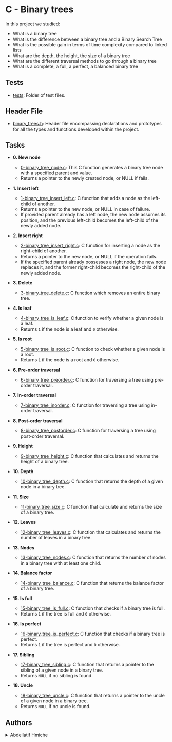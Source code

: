 # C - Binary trees

In this project we studied:
- What is a binary tree
- What is the difference between a binary tree and a Binary Search Tree
- What is the possible gain in terms of time complexity compared to linked lists
- What are the depth, the height, the size of a binary tree
- What are the different traversal methods to go through a binary tree
- What is a complete, a full, a perfect, a balanced binary tree

## Tests

* [tests](./tests): Folder of test files.

## Header File

* [binary_trees.h](./binary_trees.h): Header file encompassing declarations and
prototypes for all the types and functions developed within the project.

## Tasks

* **0. New node**
  * [0-binary_tree_node.c](./0-binary_tree_node.c): This C function generates a
  binary tree node with a specified parent and value.
  * Returns a pointer to the newly created node, or NULL if fails.

* **1. Insert left**
  * [1-binary_tree_insert_left.c](./1-binary_tree_insert_left.c): C function
  that adds a node as the left-child of another.
  * Returns a pointer to the new node, or NULL in case of failure.
  * If provided parent already has a left node, the new node assumes its
  position, and the previous left-child becomes the left-child of the newly
  added node.

* **2. Insert right**
  * [2-binary_tree_insert_right.c](./2-binary_tree_insert_right.c): C function
  for inserting a node as the right-child of another.
  * Returns a pointer to the new node, or NULL if the operation fails.
  * If the specified parent already possesses a right node, the new node
  replaces it, and the former right-child becomes the right-child of the newly
  added node.

* **3. Delete**
  * [3-binary_tree_delete.c](./3-binary_tree_delete.c): C function which removes
  an entire binary tree.

* **4. Is leaf**
  * [4-binary_tree_is_leaf.c](./4-binary_tree_is_leaf.c): C function to verify
  whether a given node is a leaf.
  * Returns `1` if the node is a leaf and `0` otherwise.

* **5. Is root**
  * [5-binary_tree_is_root.c](./5-binary_tree_is_root.c): C function to check
  whether a given node is a root.
  * Returns `1` if the node is a root and `0` otherwise.

* **6. Pre-order traversal**
  * [6-binary_tree_preorder.c](./6-binary_tree_preorder.c): C function for
  traversing a tree using pre-order traversal.

* **7. In-order traversal**
  * [7-binary_tree_inorder.c](./7-binary_tree_inorder.c): C function for
  traversing a tree using in-order traversal.

* **8. Post-order traversal**
  * [8-binary_tree_postorder.c](./8-binary_tree_postorder.c): C function for
  traversing a tree using post-order traversal.

* **9. Height**
  * [9-binary_tree_height.c](./9-binary_tree_height.c): C function that
  calculates and returns the height of a binary tree.

* **10. Depth**
  * [10-binary_tree_depth.c](./10-binary_tree_depth.c): C function that returns
  the depth of a given node in a binary tree.

* **11. Size**
  * [11-binary_tree_size.c](./11-binary_tree_size.c): C function that calculate
  and returns the size of a binary tree.

* **12. Leaves**
  * [12-binary_tree_leaves.c](./12-binary_tree_leaves.c): C function that
  calculates and returns the number of leaves in a binary tree.

* **13. Nodes**
  * [13-binary_tree_nodes.c](./13-binary_tree_nodes.c): C function that returns
  the number of nodes in a binary tree with at least one child.

* **14. Balance factor**
  * [14-binary_tree_balance.c](./14-binary_tree_balance.c): C function that
  returns the balance factor of a binary tree.

* **15. Is full**
  * [15-binary_tree_is_full.c](./15-binary_tree_is_full.c): C function that
  checks if a binary tree is full.
  * Returns `1` if the tree is full and `0` otherwise.

* **16. Is perfect**
  * [16-binary_tree_is_perfect.c](./16-binary_tree_is_perfect.c): C function
  that checks if a binary tree is perfect.
  * Returns `1` if the tree is perfect and `0` otherwise.

* **17. Sibling**
  * [17-binary_tree_sibling.c](./17-binary_tree_sibling.c): C function that
  returns a pointer to the sibling of a given node in a binary tree.
  * Returns `NULL` if no sibling is found.

* **18. Uncle**
  * [18-binary_tree_uncle.c](./18-binary_tree_uncle.c): C function that returns
  a pointer to the uncle of a given node in a binary tree.
  * Returns `NULL` if no uncle is found.

## Authors
<details>
    <summary>Abdellatif Hmiche</summary>
    <ul>
    <li><a href="https://www.github.com/callmevbdu">Github</a></li>
    <li><a href="mailto:abdelt.2012@gmail.com">e-mail</a></li>
    </ul>
</details>
